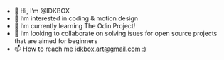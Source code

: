 - 👋 Hi, I’m @IDKBOX
- 👀 I’m interested in coding & motion design
- 🌱 I’m currently learning The Odin Project!
- 💞️ I’m looking to collaborate on solving isues for open source projects that are aimed for beginners
- 📫 How to reach me idkbox.art@gmail.com :)

<!---
IDKBOX/IDKBOX is a ✨ special ✨ repository because its `README.md` (this file) appears on your GitHub profile.
You can click the Preview link to take a look at your changes.
--->
